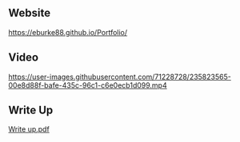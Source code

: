 ## Website

https://eburke88.github.io/Portfolio/


## Video

https://user-images.githubusercontent.com/71228728/235823565-00e8d88f-bafe-435c-96c1-c6e0ecb1d099.mp4


## Write Up

[Write up.pdf](https://github.com/eburke88/Portfolio/files/11378986/Write.up.pdf)

